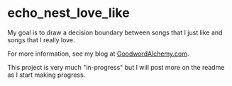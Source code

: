 # echo_nest_love_like

My goal is to draw a decision boundary between songs that I just like and songs that I really love.

For more information, see my blog at [GoodwordAlchemy.com](Goodwordalchemy.com).  

This project is very much "in-progress" but I will post more on the readme as I start making progress.
